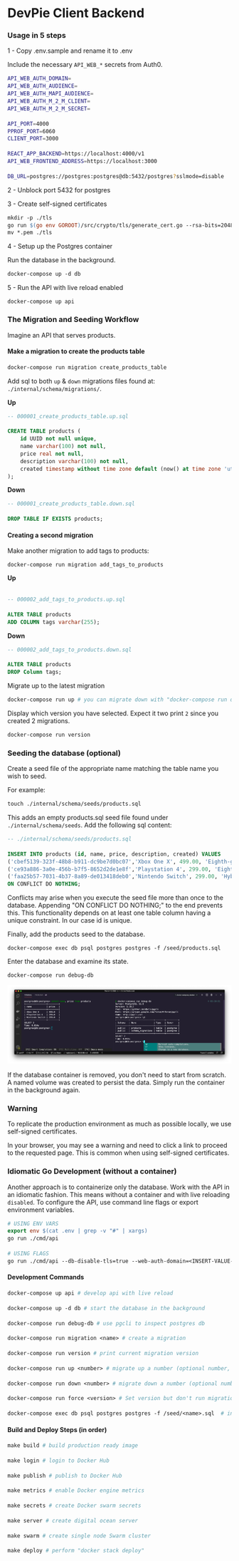 # DevPie Client Backend

### Usage in 5 steps

1 - Copy .env.sample and rename it to .env

Include the necessary `API_WEB_*` secrets from Auth0.

```bash
API_WEB_AUTH_DOMAIN=
API_WEB_AUTH_AUDIENCE=
API_WEB_AUTH_MAPI_AUDIENCE=
API_WEB_AUTH_M_2_M_CLIENT=
API_WEB_AUTH_M_2_M_SECRET=

API_PORT=4000
PPROF_PORT=6060
CLIENT_PORT=3000

REACT_APP_BACKEND=https://localhost:4000/v1
API_WEB_FRONTEND_ADDRESS=https://localhost:3000

DB_URL=postgres://postgres:postgres@db:5432/postgres?sslmode=disable
```

2 - Unblock port 5432 for postgres

3 - Create self-signed certificates


```makefile
mkdir -p ./tls
go run $(go env GOROOT)/src/crypto/tls/generate_cert.go --rsa-bits=2048 --host=localhost
mv *.pem ./tls
```

4 - Setup up the Postgres container

Run the database in the background.

```makefile
docker-compose up -d db
```

5 - Run the API with live reload enabled

```
docker-compose up api
```

### The Migration and Seeding Workflow

Imagine an API that serves products. 

#### Make a migration to create the products table

```makefile
docker-compose run migration create_products_table
```

Add sql to both `up` & `down` migrations files found at: `./internal/schema/migrations/`.

**Up**

```sql
-- 000001_create_products_table.up.sql

CREATE TABLE products (
    id UUID not null unique,
    name varchar(100) not null,
    price real not null,
    description varchar(100) not null,
    created timestamp without time zone default (now() at time zone 'utc')
);
```

**Down**

```sql
-- 000001_create_products_table.down.sql

DROP TABLE IF EXISTS products;
```

#### Creating a second migration

Make another migration to add tags to products:

```
docker-compose run migration add_tags_to_products
```

**Up**

```sql

-- 000002_add_tags_to_products.up.sql

ALTER TABLE products
ADD COLUMN tags varchar(255);
```

**Down**

```sql
-- 000002_add_tags_to_products.down.sql

ALTER TABLE products
DROP Column tags;
```

Migrate up to the latest migration

```makefile
docker-compose run up # you can migrate down with "docker-compose run down"
```

Display which version you have selected. Expect it two print `2` since you created 2 migrations.

```makefile
docker-compose run version
```

### Seeding the database (optional)

Create a seed file of the appropriate name matching the table name you wish to seed.

For example:

```makefile
touch ./internal/schema/seeds/products.sql
```

This adds an empty products.sql seed file found under `./internal/schema/seeds`. Add the following sql content:

```sql
-- ./internal/schema/seeds/products.sql

INSERT INTO products (id, name, price, description, created) VALUES
('cbef5139-323f-48b8-b911-dc9be7d0bc07','Xbox One X', 499.00, 'Eighth-generation home video game console developed by Microsoft.','2019-01-01 00:00:01.000001+00'),
('ce93a886-3a0e-456b-b7f5-8652d2de1e8f','Playstation 4', 299.00, 'Eighth-generation home video game console developed by Sony Interactive Entertainment.','2019-01-01 00:00:01.000001+00'),
('faa25b57-7031-4b37-8a89-de013418deb0','Nintendo Switch', 299.00, 'Hybrid console that can be used as a stationary and portable device developed by Nintendo.','2019-01-01 00:00:01.000001+00')
ON CONFLICT DO NOTHING;
```

Conflicts may arise when you execute the seed file more than once to the database. Appending "ON CONFLICT DO NOTHING;" to the end prevents this. This functionality depends on at least one table column having a unique constraint. In our case id is unique.

Finally, add the products seed to the database.

```
docker-compose exec db psql postgres postgres -f /seed/products.sql
```

Enter the database and examine its state.

```makefile
docker-compose run debug-db
```

![Minion](documentation/compose-db-debug.png)

If the database container is removed, you don't need to start from scratch. A named volume was created to persist the data. Simply run the container in the background again.

### Warning

To replicate the production environment as much as possible locally, we use self-signed certificates.

In your browser, you may see a warning and need to click a link to proceed to the requested page. This is common when using self-signed certificates.

### Idiomatic Go Development (without a container)

Another approach is to containerize only the database. Work with the API in an idiomatic fashion. This means without a container and with live reloading `disabled`. To configure the API, use command line flags or export environment variables.

```makefile
# USING ENV VARS
export env $(cat .env | grep -v "#" | xargs)
go run ./cmd/api

# USING FLAGS
go run ./cmd/api --db-disable-tls=true --web-auth-domain=<INSERT-VALUE-HERE> --web-auth-audience=<INSERT-VALUE-HERE> --web-auth-m-2-m-client=<INSERT-VALUE-HERE> --web-auth-m-2-m-secret=<INSERT-VALUE-HERE> --web-auth-mapi-audience=<INSERT-VALUE-HERE>
```
#### Development Commands

```makefile
docker-compose up api # develop api with live reload

docker-compose up -d db # start the database in the background

docker-compose run debug-db # use pgcli to inspect postgres db

docker-compose run migration <name> # create a migration

docker-compose run version # print current migration version

docker-compose run up <number> # migrate up a number (optional number, defaults to latest migration)

docker-compose run down <number> # migrate down a number (optional number, defaults to 1)

docker-compose run force <version> # Set version but don't run migration (ignores dirty state)

docker-compose exec db psql postgres postgres -f /seed/<name>.sql  # insert seed file to database
```
#### Build and Deploy Steps (in order)
```makefile
make build # build production ready image

make login # login to Docker Hub

make publish # publish to Docker Hub

make metrics # enable Docker engine metrics

make secrets # create Docker swarm secrets

make server # create digital ocean server

make swarm # create single node Swarm cluster

make deploy # perform "docker stack deploy"
```